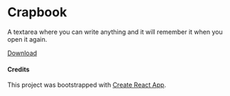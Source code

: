 # Crapbook

A textarea where you can write anything and it will remember it when you open it again. 

[Download](https://github.com/peterzimon/crapbook/raw/master/dist/Crapbook-0.1.0.dmg)

#### Credits

This project was bootstrapped with [Create React App](https://github.com/facebook/create-react-app).

